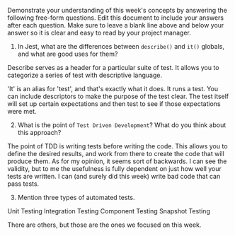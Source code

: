 Demonstrate your understanding of this week's concepts by answering the following free-form questions. Edit this document to include your answers after each question. Make sure to leave a blank line above and below your answer so it is clear and easy to read by your project manager.

1. In Jest, what are the differences between `describe()` and `it()` globals, and what are good uses for them?

Describe serves as a header for a particular suite of test. It allows you to categorize a series of test with descriptive language.

'It' is an alias for 'test', and that's exactly what it does. It runs a test. You can include descriptors to make the purpose of the test clear. The test itself will set up certain expectations and then test to see if those expectations were met. 

2. What is the point of `Test Driven Development`? What do you think about this approach?

The point of TDD is writing tests before writing the code. This allows you to define the desired results, and work from there to create the code that will produce them. As for my opinion, it seems sort of backwards. I can see the validity, but to me the usefulness is fully dependent on just how well your tests are written. I can (and surely did this week) write bad code that can pass tests.


3. Mention three types of automated tests.

Unit Testing
Integration Testing
Component Testing
Snapshot Testing

There are others, but those are the ones we focused on this week.